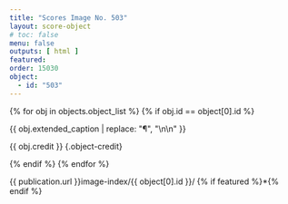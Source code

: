 ```yaml
---
title: "Scores Image No. 503"
layout: score-object
# toc: false
menu: false
outputs: [ html ]
featured: 
order: 15030
object:
  - id: "503"
---
```


{% for obj in objects.object_list %}
{% if obj.id == object[0].id %}

{{ obj.extended_caption | replace: "¶", "\n\n" }}

{{ obj.credit }} {.object-credit}

{% endif %}
{% endfor %}

<div class="object-credit object-url is-print-only">

{{ publication.url }}image-index/{{ object[0].id }}/ {% if featured %}*{% endif %}

</div>
